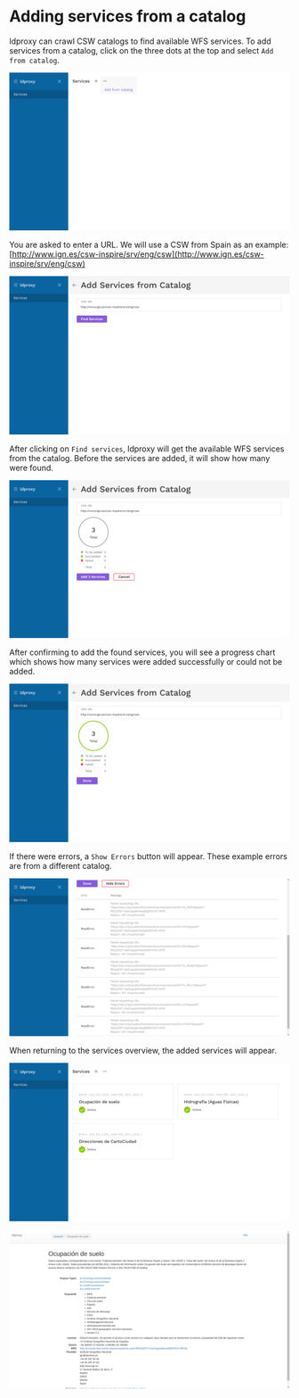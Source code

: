 # Adding services from a catalog

ldproxy can crawl CSW catalogs to find available WFS services. To add services from a catalog, click on the three dots at the top and select ``Add from catalog``.

![ldproxy Manager - new service](../img/catalog-01.png)

You are asked to enter a URL. We will use a CSW from Spain as an example: [http://www.ign.es/csw-inspire/srv/eng/csw](http://www.ign.es/csw-inspire/srv/eng/csw)

![ldproxy Manager - new service](../img/catalog-02.png)

After clicking on ``Find services``, ldproxy will get the available WFS services from the catalog. Before the services are added, it will show how many were found.

![ldproxy Manager - new service](../img/catalog-03.png)

After confirming to add the found services, you will see a progress chart which shows how many services were added successfully or could not be added.

![ldproxy Manager - new service](../img/catalog-05.png)

If there were errors, a ``Show Errors`` button will appear. These example errors are from a different catalog.

![ldproxy Manager - new service](../img/catalog-06.png)

When returning to the services overview, the added services will appear.

![ldproxy Manager - new service](../img/catalog-07.png)

![ldproxy Manager - new service](../img/catalog-08.png)